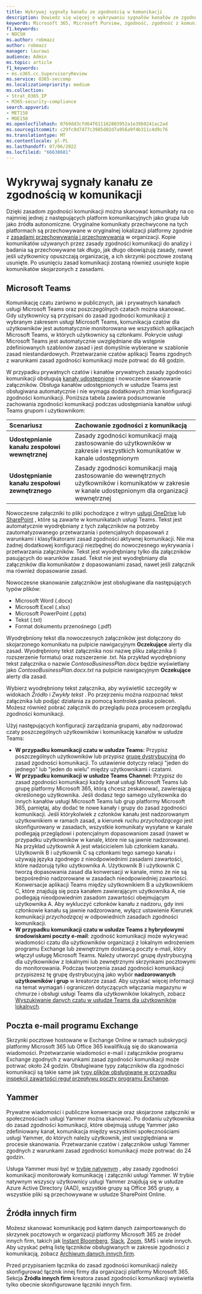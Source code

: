 ```yaml
---
title: Wykrywaj sygnały kanału ze zgodnością w komunikacji
description: Dowiedz się więcej o wykrywaniu sygnałów kanałów ze zgodnością z komunikacją.
keywords: Microsoft 365, Microsoft Purview, zgodność, zgodność z komunikacją
f1.keywords:
- NOCSH
ms.author: robmazz
author: robmazz
manager: laurawi
audience: Admin
ms.topic: article
f1_keywords:
- ms.o365.cc.SupervisoryReview
ms.service: O365-seccomp
ms.localizationpriority: medium
ms.collection:
- Strat_O365_IP
- M365-security-compliance
search.appverid:
- MET150
- MOE150
ms.openlocfilehash: 0769dd3cfd64f611162803952a1e39b9241ac2ad
ms.sourcegitcommit: c29fc9d7477c3985d02d7a956a9f4b311c4d9c76
ms.translationtype: MT
ms.contentlocale: pl-PL
ms.lasthandoff: 07/06/2022
ms.locfileid: "66638681"
---
```

# <a name="detect-channel-signals-with-communication-compliance"></a>Wykrywaj sygnały kanału ze zgodnością w komunikacji

Dzięki zasadom zgodności komunikacji można skanować komunikaty na co najmniej jednej z następujących platform komunikacyjnych jako grupa lub jako źródła autonomiczne. Oryginalne komunikaty przechwycone na tych platformach są przechowywane w oryginalnej lokalizacji platformy zgodnie z [zasadami przechowywania i przechowywania](/microsoft-365/compliance/information-governance) w organizacji. Kopie komunikatów używanych przez zasady zgodności komunikacji do analizy i badania są przechowywane tak długo, jak długo obowiązują zasady, nawet jeśli użytkownicy opuszczają organizację, a ich skrzynki pocztowe zostaną usunięte. Po usunięciu zasad komunikacji zostaną również usunięte kopie komunikatów skojarzonych z zasadami.

## <a name="microsoft-teams"></a>Microsoft Teams

Komunikację czatu zarówno w publicznych, jak i prywatnych kanałach usługi Microsoft Teams oraz poszczególnych czatach można skanować. Gdy użytkownicy są przypisani do zasad zgodności komunikacji z wybranym zakresem usługi Microsoft Teams, komunikacja czatów dla użytkowników jest automatycznie monitorowana we wszystkich aplikacjach Microsoft Teams, w których użytkownicy są członkami. Pokrycie usługi Microsoft Teams jest automatycznie uwzględniane dla wstępnie zdefiniowanych szablonów zasad i jest domyślnie wybierane w szablonie zasad niestandardowych. Przetwarzanie czatów aplikacji Teams zgodnych z warunkami zasad zgodności komunikacji może potrwać do 48 godzin.

W przypadku prywatnych czatów i kanałów prywatnych zasady zgodności komunikacji obsługują [kanały udostępnione](/MicrosoftTeams/shared-channels) i nowoczesne skanowanie załączników. Obsługa kanałów udostępnionych w usłudze Teams jest obsługiwana automatycznie i nie wymaga dodatkowych zmian konfiguracji zgodności komunikacji. Poniższa tabela zawiera podsumowanie zachowania zgodności komunikacji podczas udostępniania kanałów usługi Teams grupom i użytkownikom:

|**Scenariusz**|**Zachowanie zgodności z komunikacją**|
|:-----------|:------------------------------------|
| **Udostępnianie kanału zespołowi wewnętrznej** | Zasady zgodności komunikacji mają zastosowanie do użytkowników w zakresie i wszystkich komunikatów w kanale udostępnionym |
| **Udostępnianie kanału zespołowi zewnętrznego** | Zasady zgodności komunikacji mają zastosowanie do wewnętrznych użytkowników i komunikatów w zakresie w kanale udostępnionym dla organizacji wewnętrznej |

Nowoczesne załączniki to pliki pochodzące z witryn [usługi OneDrive](/onedrive/plan-onedrive-enterprise#modern-attachments) lub [SharePoint](/sharepoint/dev/solution-guidance/modern-experience-customizations) , które są zawarte w komunikatach usługi Teams. Tekst jest automatycznie wyodrębniany z tych załączników na potrzeby zautomatyzowanego przetwarzania i potencjalnych dopasowań z warunkami i klasyfikatorami zasad zgodności aktywnej komunikacji. Nie ma żadnej dodatkowej konfiguracji niezbędnej do nowoczesnego wykrywania i przetwarzania załączników. Tekst jest wyodrębniany tylko dla załączników pasujących do warunków zasad. Tekst nie jest wyodrębniany dla załączników dla komunikatów z dopasowaniami zasad, nawet jeśli załącznik ma również dopasowanie zasad.

Nowoczesne skanowanie załączników jest obsługiwane dla następujących typów plików:

- Microsoft Word (.docx)
- Microsoft Excel (.xlsx)
- Microsoft PowerPoint (.pptx)
- Tekst (.txt)
- Format dokumentu przenośnego (.pdf)

Wyodrębniony tekst dla nowoczesnych załączników jest dołączony do skojarzonego komunikatu na pulpicie nawigacyjnym **Oczekujące** alerty dla zasad. Wyodrębniony tekst załącznika nosi nazwę pliku załącznika (i rozszerzenie formatu) oraz rozszerzenie .txt. Na przykład wyodrębniony tekst załącznika o nazwie *ContosoBusinessPlan.docx* będzie wyświetlany jako *ContosoBusinessPlan.docx.txt* na pulpicie nawigacyjnym **Oczekujące** alerty dla zasad.

Wybierz wyodrębniony tekst załącznika, aby wyświetlić szczegóły w widokach *Źródło* i *Zwykły tekst* . Po przejrzeniu można rozpoznać tekst załącznika lub podjąć działania za pomocą kontrolek paska poleceń. Możesz również pobrać załącznik do przeglądu poza procesem przeglądu zgodności komunikacji.

Użyj następujących konfiguracji zarządzania grupami, aby nadzorować czaty poszczególnych użytkowników i komunikację kanałów w usłudze Teams:

- **W przypadku komunikacji czatu w usłudze Teams:** Przypisz poszczególnych użytkowników lub przypisz [grupę dystrybucyjną](https://support.office.com/article/Distribution-groups-E8BA58A8-FAB2-4AAF-8AA1-2A304052D2DE) do zasad zgodności komunikacji. To ustawienie dotyczy relacji "jeden do jednego" lub "jeden do wielu" między użytkownikami i czatami.
- **W przypadku komunikacji w usłudze Teams Channel:** Przypisz do zasad zgodności komunikacji każdy kanał usługi Microsoft Teams lub grupę platformy Microsoft 365, którą chcesz zeskanować, zawierającą określonego użytkownika. Jeśli dodasz tego samego użytkownika do innych kanałów usługi Microsoft Teams lub grup platformy Microsoft 365, pamiętaj, aby dodać te nowe kanały i grupy do zasad zgodności komunikacji. Jeśli którykolwiek z członków kanału jest nadzorowanym użytkownikiem w ramach zasad, a kierunek *ruchu przychodzącego* jest skonfigurowany w zasadach, wszystkie komunikaty wysyłane w kanale podlegają przeglądowi i potencjalnym dopasowaniom zasad (nawet w przypadku użytkowników w kanale, które nie są jawnie nadzorowane). Na przykład użytkownik A jest właścicielem lub członkiem kanału. Użytkownik B i użytkownik C są członkami tego samego kanału i używają języka zgodnego z nieodpowiednimi zasadami zawartości, które nadzorują tylko użytkownika A. Użytkownik B i użytkownik C tworzą dopasowania zasad dla konwersacji w kanale, mimo że nie są bezpośrednio nadzorowane w zasadach nieodpowiedniej zawartości. Konwersacje aplikacji Teams między użytkownikiem B a użytkownikiem C, które znajdują się poza kanałem zawierającym użytkownika A, nie podlegają nieodpowiednim zasadom zawartości obejmującym użytkownika A. Aby wykluczyć członków kanału z nadzoru, gdy inni członkowie kanału są jawnie nadzorowane, wyłącz ustawienie Kierunek komunikacji *przychodzącej* w odpowiednich zasadach zgodności komunikacji.
- **W przypadku komunikacji czatu w usłudze Teams z hybrydowymi środowiskami poczty e-mail**: zgodność komunikacji może wykrywać wiadomości czatu dla użytkowników organizacji z lokalnym wdrożeniem programu Exchange lub zewnętrznym dostawcą poczty e-mail, który włączył usługę Microsoft Teams. Należy utworzyć grupę dystrybucyjną dla użytkowników z lokalnymi lub zewnętrznymi skrzynkami pocztowymi do monitorowania. Podczas tworzenia zasad zgodności komunikacji przypiszesz tę grupę dystrybucyjną jako wybór **nadzorowanych użytkowników i grup** w kreatorze zasad. Aby uzyskać więcej informacji na temat wymagań i ograniczeń dotyczących włączania magazynu w chmurze i obsługi usługi Teams dla użytkowników lokalnych, zobacz [Wyszukiwanie danych czatu w usłudze Teams dla użytkowników lokalnych](search-cloud-based-mailboxes-for-on-premises-users.md).

## <a name="exchange-email"></a>Poczta e-mail programu Exchange

Skrzynki pocztowe hostowane w Exchange Online w ramach subskrypcji platformy Microsoft 365 lub Office 365 kwalifikują się do skanowania wiadomości. Przetwarzanie wiadomości e-mail i załączników programu Exchange zgodnych z warunkami zasad zgodności komunikacji może potrwać około 24 godzin. Obsługiwane typy załączników dla zgodności komunikacji są takie same jak [typy plików obsługiwane w przypadku inspekcji zawartości reguł przepływu poczty programu Exchange](/exchange/security-and-compliance/mail-flow-rules/inspect-message-attachments#supported-file-types-for-mail-flow-rule-content-inspection).

## <a name="yammer"></a>Yammer

Prywatne wiadomości i publiczne konwersacje oraz skojarzone załączniki w społecznościach usługi Yammer można skanować. Po dodaniu użytkownika do zasad zgodności komunikacji, które obejmują usługę Yammer jako zdefiniowany kanał, komunikacja między wszystkimi społecznościami usługi Yammer, do których należy użytkownik, jest uwzględniana w procesie skanowania. Przetwarzanie czatów i załączników usługi Yammer zgodnych z warunkami zasad zgodności komunikacji może potrwać do 24 godzin. 

Usługa Yammer musi być w [trybie natywnym](/yammer/configure-your-yammer-network/overview-native-mode) , aby zasady zgodności komunikacji monitorowały komunikację i załączniki usługi Yammer. W trybie natywnym wszyscy użytkownicy usługi Yammer znajdują się w usłudze Azure Active Directory (AAD), wszystkie grupy są Office 365 grupy, a wszystkie pliki są przechowywane w usłudze SharePoint Online.

## <a name="third-party-sources"></a>Źródła innych firm

Możesz skanować komunikację pod kątem danych zaimportowanych do skrzynek pocztowych w organizacji platformy Microsoft 365 ze źródeł innych firm, takich jak [Instant Bloomberg](archive-instant-bloomberg-data.md), [Slack](archive-slack-data.md), [Zoom](archive-zoommeetings-data.md), SMS i wiele innych. Aby uzyskać pełną listę łączników obsługiwanych w zakresie zgodności z komunikacją, zobacz [Archiwum danych innych firm](archiving-third-party-data.md).

Przed przypisaniem łącznika do zasad zgodności komunikacji należy skonfigurować łącznik innej firmy dla organizacji platformy Microsoft 365. Sekcja **Źródła innych firm** kreatora zasad zgodności komunikacji wyświetla tylko obecnie skonfigurowane łączniki innych firm.
